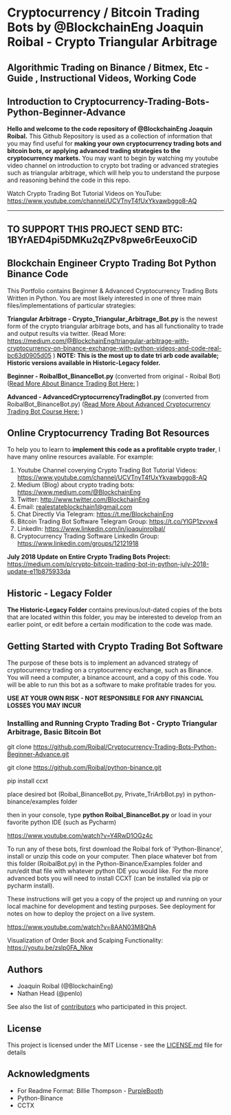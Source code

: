 # Cryptocurrency / Bitcoin Trading Bots by @BlockchainEng Joaquin Roibal - Crypto Triangular Arbitrage 
## Algorithmic Trading on Binance / Bitmex, Etc - Guide , Instructional Videos, Working Code

## Introduction to Cryptocurrency-Trading-Bots-Python-Beginner-Advance

**Hello and welcome to the code repository of @BlockchainEng Joaquin Roibal.** This Github Repository is used as a collection of information that you may find useful for **making your own cryptocurrency trading bots and bitcoin bots, or applying advanced trading strategies to the cryptocurrency markets.** You may want to begin by watching my youtube video channel on introduction to crypto bot trading or advanced strategies such as triangular arbitrage, which will help you to understand the purpose and reasoning behind the code in this repo. 

Watch Crypto Trading Bot Tutorial Videos on YouTube: https://www.youtube.com/channel/UCVTnyT4fUxYkvawbggo8-AQ

---
TO SUPPORT THIS PROJECT SEND BTC: 1BYrAED4pi5DMKu2qZPv8pwe6rEeuxoCiD
---

## Blockchain Engineer Crypto Trading Bot Python Binance Code

This Portfolio contains Beginner &amp; Advanced Cryptocurrency Trading Bots Written in Python. You are most likely interested in one of three main files/implementations of particular strategies:

**Triangular Arbitrage - Crypto_Triangular_Arbitrage_Bot.py** is the newest form of the crypto triangular arbitrage bots, and has all functionality to trade and output results via twitter. (Read More: https://medium.com/@BlockchainEng/triangular-arbitrage-with-cryptocurrency-on-binance-exchange-with-python-videos-and-code-real-bc63d0905d05 ) **NOTE: This is the most up to date tri arb code available; Historic versions available in Historic-Legacy folder.**

**Beginner - RoibalBot_BinanceBot.py** (converted from original - Roibal Bot) ([Read More About Binance Trading Bot Here:](https://medium.com/@BlockchainEng/how-to-build-an-automated-cryptocurrency-trading-bot-on-binance-with-python-2cd9b5874e44) )

**Advanced - AdvancedCryptocurrencyTradingBot.py** (converted from RoibalBot_BinanceBot.py) ([Read More About Advanced Cryptocurrency Trading Bot Course Here:](https://medium.com/@BlockchainEng/advanced-cryptocurrency-trading-bot-python-open-source-chapters-5-6-7-72b36b378750) )

## Online Cryptocurrency Trading Bot Resources

To help you to learn to **implement this code as a profitable crypto trader**, I have many online resources available. For example:

1. Youtube Channel coverying Crypto Trading Bot Tutorial Videos: https://www.youtube.com/channel/UCVTnyT4fUxYkvawbggo8-AQ
2. Medium (Blog) about crypto trading bots: https://www.medium.com/@BlockchainEng
3. Twitter: http://www.twitter.com/BlockchainEng
4. Email: realestateblockchain1@gmail.com 
6. Chat Directly Via Telegram: https://t.me/BlockchainEng
7. Bitcoin Trading Bot Software Telegram Group: https://t.co/YlGP1zvvw4
8. LinkedIn: https://www.linkedin.com/in/joaquinroibal/
9. Cryptocurrency Trading Software LinkedIn Group: https://www.linkedin.com/groups/12121918

**July 2018 Update on Entire Crypto Trading Bots Project:** https://medium.com/p/crypto-bitcoin-trading-bot-in-python-july-2018-update-e11b875933da 


## Historic - Legacy Folder 

**The Historic-Legacy Folder** contains previous/out-dated copies of the bots that are located within this folder, you may be interested to develop from an earlier point, or edit before a certain modification to the code was made. 


## Getting Started with Crypto Trading Bot Software

The purpose of these bots is to implement an advanced strategy of cryptocurrency trading on a cryptocurrency exchange, such as Binance. You will need a computer, a binance account, and a copy of this code. You will be able to run this bot as a software to make profitable trades for you. 

**USE AT YOUR OWN RISK - NOT RESPONSIBLE FOR ANY FINANCIAL LOSSES YOU MAY INCUR**


### Installing and Running Crypto Trading Bot - Crypto Triangular Arbitrage, Basic Bitcoin Bot

git clone https://github.com/Roibal/Cryptocurrency-Trading-Bots-Python-Beginner-Advance.git

git clone https://github.com/Roibal/python-binance.git

pip install ccxt

place desired bot (Roibal_BinanceBot.py, Private_TriArbBot.py) in python-binance/examples folder

then in your console, type **python Roibal_BinanceBot.py** or load in your favorite python IDE (such as Pycharm)

https://www.youtube.com/watch?v=Y4RwD1OGz4c

To run any of these bots, first download the Roibal fork of 'Python-Binance', install or unzip this code on your computer. Then place whatever bot from this folder (RoibalBot.py) in the Python-Binance/Examples folder and run/edit that file with whatever python IDE you would like. For the more advanced bots you will need to install CCXT (can be installed via pip or pycharm install).

These instructions will get you a copy of the project up and running on your local machine for development and testing purposes. See deployment for notes on how to deploy the project on a live system.

https://www.youtube.com/watch?v=8AAN03M8QhA

Visualization of Order Book and Scalping Functionality: https://youtu.be/zslp0FA_Nkw

## Authors

* Joaquin Roibal (@BlockchainEng)
* Nathan Head (@penlo)

See also the list of [contributors](https://github.com/Roibal/Cryptocurrency-Trading-Bots-Python-Beginner-Advance/graphs/contributors) who participated in this project.

## License

This project is licensed under the MIT License - see the [LICENSE.md](LICENSE.md) file for details

## Acknowledgments

* For Readme Format: Billie Thompson - [PurpleBooth](https://github.com/PurpleBooth)
* Python-Binance
* CCTX
